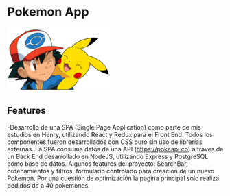 
# Pokemon App

<p align="left">
  <img height="150" src="./pokemon.png" />
</p>

## Features


-Desarrollo de una SPA (Single Page Application) como parte de mis estudios en Henry, utilizando React y Redux para el Front End. Todos los componentes fueron desarrollados con CSS puro sin uso de librerías externas.
La SPA consume datos de una API (https://pokeapi.co) a traves de un Back End desarrollado en NodeJS, utilizando Express y PostgreSQL como base de datos.
Algunos features del proyecto: SearchBar, ordenamientos y filtros, formulario controlado para creacion de un nuevo Pokemon.
Por una cuestión de optimización la pagina principal solo realiza pedidos de a 40 pokemones.
